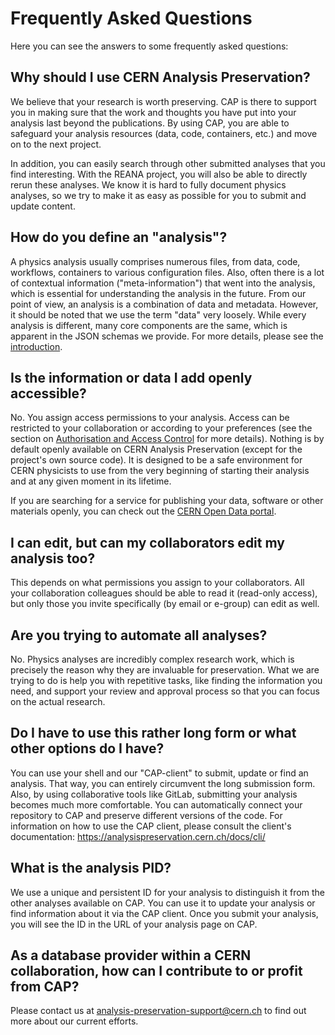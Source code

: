 # Frequently Asked Questions

Here you can see the answers to some frequently asked questions:

## Why should I use CERN Analysis Preservation?

We believe that your research is worth preserving. CAP is there to support you in making sure that the work and thoughts you have put into your analysis last beyond the publications. By using CAP, you are able to safeguard your analysis resources (data, code, containers, etc.) and move on to the next project.

In addition, you can easily search through other submitted analyses that you find interesting. With the REANA project, you will also be able to directly rerun these analyses. We know it is hard to fully document physics analyses, so we try to make it as easy as possible for you to submit and update content.


## How do you define an "analysis"?

A physics analysis usually comprises numerous files, from data, code, workflows, containers to various configuration files. Also, often there is a lot of contextual information ("meta-information") that went into the analysis, which is essential for understanding the analysis in the future. From our point of view, an analysis is a combination of data and metadata. However, it should be noted that we use the term "data" very loosely. While every analysis is different, many core components are the same, which is apparent in the JSON schemas we provide. For more details, please see the [introduction](./what.md#analysis-definition).


## Is the information or data I add openly accessible?

No. You assign access permissions to your analysis. Access can be restricted to your collaboration or according to your preferences (see the section on [Authorisation and Access Control](./access.md) for more details). Nothing is by default openly available on CERN Analysis Preservation (except for the project's own source code). It is designed to be a safe environment for CERN physicists to use from the very beginning of starting their analysis and at any given moment in its lifetime.

If you are searching for a service for publishing your data, software or other materials openly, you can check out the [CERN Open Data portal](http://opendata.cern.ch/).


## I can edit, but can my collaborators edit my analysis too?

This depends on what permissions you assign to your collaborators. All your collaboration colleagues should be able to read it (read-only access), but only those you invite specifically (by email or e-group) can edit as well.


## Are you trying to automate all analyses?

No. Physics analyses are incredibly complex research work, which is precisely the reason why they are invaluable for preservation. What we are trying to do is help you with repetitive tasks, like finding the information you need, and support your review and approval process so that you can focus on the actual research.


## Do I have to use this rather long form or what other options do I have?

You can use your shell and our "CAP-client" to submit, update or find an analysis. That way, you can entirely circumvent the long submission form. Also, by using collaborative tools like GitLab, submitting your analysis becomes much more comfortable. You can automatically connect your repository to CAP and preserve different versions of the code. For information on how to use the CAP client, please consult the client's documentation: https://analysispreservation.cern.ch/docs/cli/


## What is the analysis PID?

We use a unique and persistent ID for your analysis to distinguish it from the other analyses available on CAP. You can use it to update your analysis or find information about it via the CAP client. Once you submit your analysis, you will see the ID in the URL of your analysis page on CAP.


## As a database provider within a CERN collaboration, how can I contribute to or profit from CAP?

Please contact us at analysis-preservation-support@cern.ch to find out more about our current efforts.
